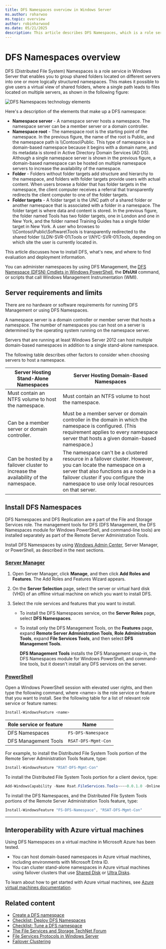 ```yaml
---
title: DFS Namespaces overview in Windows Server
ms.author: roharwoo
ms.topic: overview
author: robinharwood
ms.date: 05/21/2025
description: This article describes DFS Namespaces, which is a role service in Windows Server enabling you to group shared folders located on different servers into one or more logically structured namespaces.
---
```


# DFS Namespaces overview

DFS (Distributed File System) Namespaces is a role service in Windows Server that enables you to group shared folders located on different servers into one or more logically structured namespaces. This makes it possible to give users a virtual view of shared folders, where a single path leads to files located on multiple servers, as shown in the following figure:

![DFS Namespaces technology elements](media/dfs-overview.png)

Here's a description of the elements that make up a DFS namespace:

- **Namespace server** - A namespace server hosts a namespace. The namespace server can be a member server or a domain controller.
- **Namespace root** - The namespace root is the starting point of the namespace. In the previous figure, the name of the root is Public, and the namespace path is \\\\Contoso\\Public. This type of namespace is a domain-based namespace because it begins with a domain name, and its metadata is stored in Active Directory Domain Services (AD DS). Although a single namespace server is shown in the previous figure, a domain-based namespace can be hosted on multiple namespace servers to increase the availability of the namespace.
- **Folder** - Folders without folder targets add structure and hierarchy to the namespace, and folders with folder targets provide users with actual content. When users browse a folder that has folder targets in the namespace, the client computer receives a referral that transparently redirects the client computer to one of the folder targets.
- **Folder targets** - A folder target is the UNC path of a shared folder or another namespace that is associated with a folder in a namespace. The folder target is where data and content is stored. In the previous figure, the folder named Tools has two folder targets, one in London and one in New York, and the folder named Training Guides has a single folder target in New York. A user who browses to \\\\Contoso\\Public\\Software\\Tools is transparently redirected to the shared folder \\\\LDN-SVR-01\\Tools or \\\\NYC-SVR-01\\Tools, depending on which site the user is currently located in.

This article discusses how to install DFS, what's new, and where to find evaluation and deployment information.

You can administer namespaces by using DFS Management, the [DFS Namespace (DFSN) Cmdlets in Windows PowerShell](/powershell/module/dfsn/), the **DfsUtil** command, or scripts that call Windows Management Instrumentation (WMI).

## Server requirements and limits

There are no hardware or software requirements for running DFS Management or using DFS Namespaces.

A namespace server is a domain controller or member server that hosts a namespace. The number of namespaces you can host on a server is determined by the operating system running on the namespace server.

Servers that are running at least Windows Server 2012 can host multiple domain-based namespaces in addition to a single stand-alone namespace.

The following table describes other factors to consider when choosing servers to host a namespace.

| Server Hosting Stand-Alone Namespaces | Server Hosting Domain-Based Namespaces |
| ---                                   |        ---                                |
| Must contain an NTFS volume to host the namespace.|Must contain an NTFS volume to host the namespace. |
| Can be a member server or domain controller.|Must be a member server or domain controller in the domain in which the namespace is configured. (This requirement applies to every namespace server that hosts a given domain-based namespace.) |
| Can be hosted by a failover cluster to increase the availability of the namespace.|The namespace can't be a clustered resource in a failover cluster. However, you can locate the namespace on a server that also functions as a node in a failover cluster if you configure the namespace to use only local resources on that server. |

## Install DFS Namespaces

DFS Namespaces and DFS Replication are a part of the File and Storage Services role. The management tools for DFS (DFS Management, the DFS Namespaces module for Windows PowerShell, and command-line tools) are installed separately as part of the Remote Server Administration Tools.

Install DFS Namespaces by using [Windows Admin Center](../../manage/windows-admin-center/overview.md), Server Manager, or PowerShell, as described in the next sections.

### [Server Manager](#tab/server-manager)

1. Open Server Manager, click **Manage**, and then click **Add Roles and Features**. The Add Roles and Features Wizard appears.

2. On the **Server Selection** page, select the server or virtual hard disk (VHD) of an offline virtual machine on which you want to install DFS.

3. Select the role services and features that you want to install.

    - To install the DFS Namespaces service, on the **Server Roles** page, select **DFS Namespaces**.

    - To install only the DFS Management Tools, on the **Features** page, expand **Remote Server Administration Tools**, **Role Administration Tools**, expand **File Services Tools**, and then select **DFS Management Tools**.

         **DFS Management Tools** installs the DFS Management snap-in, the DFS Namespaces module for Windows PowerShell, and command-line tools, but it doesn't install any DFS services on the server.

### [PowerShell](#tab/powershell)

Open a Windows PowerShell session with elevated user rights, and then type the following command, where <name\> is the role service or feature that you want to install. See the following table for a list of relevant role service or feature names:

```PowerShell
Install-WindowsFeature <name>
```

| Role service or feature | Name |
| ----------------------- | ---- |
| DFS Namespaces          | `FS-DFS-Namespace` |
| DFS Management Tools    | `RSAT-DFS-Mgmt-Con` |

For example, to install the Distributed File System Tools portion of the Remote Server Administration Tools feature, type:

```PowerShell
Install-WindowsFeature "RSAT-DFS-Mgmt-Con"
```

To install the Distributed File System Tools portion for a client device, type:

```PowerShell
Add-WindowsCapability -Name Rsat.FileServices.Tools~~~~0.0.1.0 -Online
```

To install the DFS Namespaces, and the Distributed File System Tools portions of the Remote Server Administration Tools feature, type:

```PowerShell
Install-WindowsFeature "FS-DFS-Namespace", "RSAT-DFS-Mgmt-Con"
```

---

## Interoperability with Azure virtual machines

Using DFS Namespaces on a virtual machine in Microsoft Azure has been tested.

- You can host domain-based namespaces in Azure virtual machines, including environments with Microsoft Entra ID.
- You can cluster stand-alone namespaces in Azure virtual machines using failover clusters that use [Shared Disk](/azure/virtual-machines/disks-shared) or [Ultra Disks](/azure/virtual-machines/disks-enable-ultra-ssd).

To learn about how to get started with Azure virtual machines, see [Azure virtual machines documentation](/azure/virtual-machines/).

## Related content

- [Create a DFS namespace](/windows-server/storage/dfs-namespaces/create-a-dfs-namespace?tabs=dfs-management-console)
- [Checklist: Deploy DFS Namespaces](/windows-server/storage/dfs-namespaces/checklist-deploy-dfs-namespaces)
- [Checklist: Tune a DFS namespace](/windows-server/storage/dfs-namespaces/checklist-tune-a-dfs-namespace)
- [The File Services and Storage TechNet Forum](/answers/topics/windows-server-storage.html)
- [File Services Protocols in Windows Server](/openspecs/windows_protocols/MS-WINPROTLP/df36f95e-6a6b-48d6-a3ae-35a17674f546)
- [Failover Clustering](../../failover-clustering/failover-clustering-overview.md)

